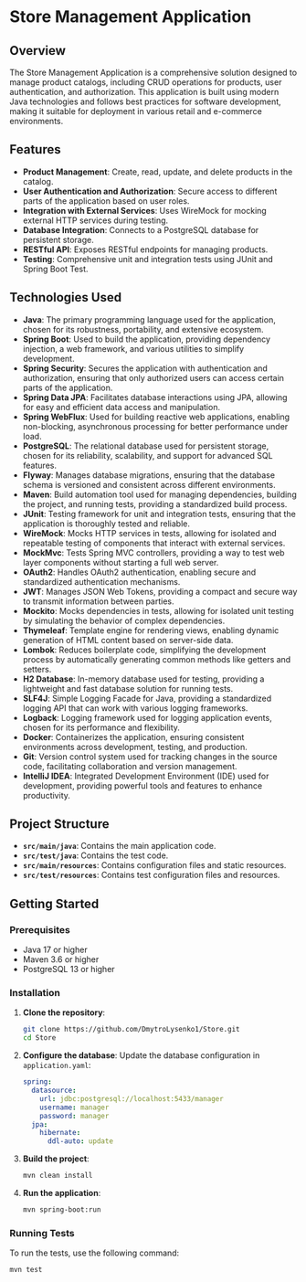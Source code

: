 # Store Management Application

## Overview

The Store Management Application is a comprehensive solution designed to manage product catalogs, including CRUD operations for products, user authentication, and authorization. This application is built using modern Java technologies and follows best practices for software development, making it suitable for deployment in various retail and e-commerce environments.

## Features

- **Product Management**: Create, read, update, and delete products in the catalog.
- **User Authentication and Authorization**: Secure access to different parts of the application based on user roles.
- **Integration with External Services**: Uses WireMock for mocking external HTTP services during testing.
- **Database Integration**: Connects to a PostgreSQL database for persistent storage.
- **RESTful API**: Exposes RESTful endpoints for managing products.
- **Testing**: Comprehensive unit and integration tests using JUnit and Spring Boot Test.

## Technologies Used

- **Java**: The primary programming language used for the application, chosen for its robustness, portability, and extensive ecosystem.
- **Spring Boot**: Used to build the application, providing dependency injection, a web framework, and various utilities to simplify development.
- **Spring Security**: Secures the application with authentication and authorization, ensuring that only authorized users can access certain parts of the application.
- **Spring Data JPA**: Facilitates database interactions using JPA, allowing for easy and efficient data access and manipulation.
- **Spring WebFlux**: Used for building reactive web applications, enabling non-blocking, asynchronous processing for better performance under load.
- **PostgreSQL**: The relational database used for persistent storage, chosen for its reliability, scalability, and support for advanced SQL features.
- **Flyway**: Manages database migrations, ensuring that the database schema is versioned and consistent across different environments.
- **Maven**: Build automation tool used for managing dependencies, building the project, and running tests, providing a standardized build process.
- **JUnit**: Testing framework for unit and integration tests, ensuring that the application is thoroughly tested and reliable.
- **WireMock**: Mocks HTTP services in tests, allowing for isolated and repeatable testing of components that interact with external services.
- **MockMvc**: Tests Spring MVC controllers, providing a way to test web layer components without starting a full web server.
- **OAuth2**: Handles OAuth2 authentication, enabling secure and standardized authentication mechanisms.
- **JWT**: Manages JSON Web Tokens, providing a compact and secure way to transmit information between parties.
- **Mockito**: Mocks dependencies in tests, allowing for isolated unit testing by simulating the behavior of complex dependencies.
- **Thymeleaf**: Template engine for rendering views, enabling dynamic generation of HTML content based on server-side data.
- **Lombok**: Reduces boilerplate code, simplifying the development process by automatically generating common methods like getters and setters.
- **H2 Database**: In-memory database used for testing, providing a lightweight and fast database solution for running tests.
- **SLF4J**: Simple Logging Facade for Java, providing a standardized logging API that can work with various logging frameworks.
- **Logback**: Logging framework used for logging application events, chosen for its performance and flexibility.
- **Docker**: Containerizes the application, ensuring consistent environments across development, testing, and production.
- **Git**: Version control system used for tracking changes in the source code, facilitating collaboration and version management.
- **IntelliJ IDEA**: Integrated Development Environment (IDE) used for development, providing powerful tools and features to enhance productivity.

## Project Structure

- **`src/main/java`**: Contains the main application code.
- **`src/test/java`**: Contains the test code.
- **`src/main/resources`**: Contains configuration files and static resources.
- **`src/test/resources`**: Contains test configuration files and resources.

## Getting Started

### Prerequisites

- Java 17 or higher
- Maven 3.6 or higher
- PostgreSQL 13 or higher

### Installation

1. **Clone the repository**:
    ```sh
    git clone https://github.com/DmytroLysenko1/Store.git
    cd Store
    ```

2. **Configure the database**:
   Update the database configuration in `application.yaml`:
    ```yaml
    spring:
      datasource:
        url: jdbc:postgresql://localhost:5433/manager
        username: manager
        password: manager
      jpa:
        hibernate:
          ddl-auto: update
    ```

3. **Build the project**:
    ```sh
    mvn clean install
    ```

4. **Run the application**:
    ```sh
    mvn spring-boot:run
    ```

### Running Tests

To run the tests, use the following command:
```sh
mvn test